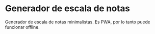 # Generador de escala de notas
Generador de escala de notas minimalistas.
Es PWA, por lo tanto puede funcionar offline.
